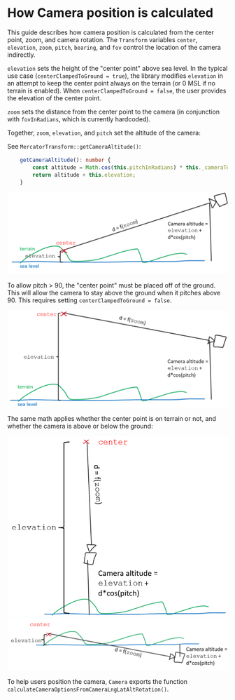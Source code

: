 # How Camera position is calculated

This guide describes how camera position is calculated from the center point, zoom, and camera rotation.
The `Transform` variables `center`, `elevation`, `zoom`, `pitch`, `bearing`, and `fov` control the location of the camera indirectly.

 `elevation` sets the height of the "center point" above sea level. In the typical use case (`centerClampedToGround = true`), the library modifies `elevation` in an attempt to keep the center point always on the terrain (or 0 MSL if no terrain is enabled). When `centerClampedToGround = false`, the user provides the elevation of the center point.

`zoom` sets the distance from the center point to the camera (in conjunction with `fovInRadians`, which is currently hardcoded).

Together, `zoom`,  `elevation`, and `pitch` set the altitude of the camera:

See `MercatorTransform::getCameraAltitude()`:
```typescript
    getCameraAltitude(): number {
        const altitude = Math.cos(this.pitchInRadians) * this._cameraToCenterDistance / this._helper._pixelPerMeter;
        return altitude + this.elevation;
    }
```

![image](assets/center-point_nominal.png)

To allow pitch > 90, the "center point" must be placed off of the ground. This will allow the camera to stay above the ground when it pitches above 90. This requires setting `centerClampedToGround = false`.

![image](assets/center-point_high-pitch.png)

The same math applies whether the center point is on terrain or not, and whether the camera is above or below the ground: 

![image](assets/center-point_straight-up.png)
![image](assets/center-point_underground.png)


To help users position the camera, `Camera` exports the function `calculateCameraOptionsFromCameraLngLatAltRotation()`.